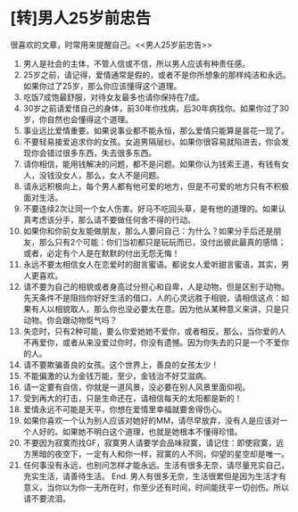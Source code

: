 [转]男人25岁前忠告
==========

很喜欢的文章，时常用来提醒自己。<<男人25岁前忠告>>

1. 男人是社会的主体，不管人信或不信，所以男人应该有种责任感。
2. 25岁之前，请记得，爱情通常是假的，或者不是你所想象的那样纯洁和永远。如果你过了25岁，那么你应该懂得这个道理。
3. 吃饭7成饱最舒服，对待女友最多也请你保持在7成。
4. 30岁之前请爱惜自己的身体，前30年你找病，后30年病找你。如果你过了30岁，你自然也会懂得这个道理。
5. 事业远比爱情重要。如果说事业都不能永恒，那么爱情只能算是昙花一现了。
6. 不要轻易接爱追求你的女孩。女追男隔层纱。如果你很容易就陷进去，你会发现你会错过很多东西，失去很多东西。
7. 请你相信，能用钱解决的问题，都不是问题。如果你认为钱索王道，有钱有女人，没钱没女人，那么，女人不是问题。
8. 请永远积极向上，每个男人都有他可爱的地方，但是不可爱的地方只有不积极面对生活。
9. 不要连续2次让同一个女人伤害。好马不吃回头草，是有他的道理的。如果认真考虑该分手，那么请不要做任何舍不得的行动。
10. 如果你和你前女友能做朋友，那么人要问自己：为什么？如果分手后还是朋友，那么只有2个可能：你们当初都只是玩玩而已，没付出彼此最真的感情；或者，必定有个人是在默默的付出无怨无悔！
11. 永远不要太相信女人在恋爱时的甜言蜜语。都说女人爱听甜言蜜语，其实，男人更喜欢。
12. 请不要为自己的相貌或者身高过分担心和自卑，人是动物，但是区别于动物。先天条件不是阻挡你好好生活的借口，人的心灵远胜于相貌，请相信这点：如果有人以相貌取人，那么你也没必要太在意。因为他从某种意义来讲，只是只动物。你会跟动物怄气吗？
13. 失恋时，只有2种可能，要么你爱她她不爱你，或者相反。那么，当你爱的人不再爱你，或者从来没爱过你时，你没有遗憾。因为你失去的只是一个不爱你的人。
14. 请不要欺骗善良的女孩。这个世界上，善良的女孩太少！
15. 不能偏激的认为金钱万能，至少，金钱治不好艾滋病。
16. 请一定要有自信，你就是一道风景，没必要在别人风景里面仰视。
17. 受到再大的打击，只是生命还在，请相信每天的太阳都是新的！
18. 爱情永远不可能是天平，你想在爱情里幸福就要舍得伤心。
19. 如果你喜欢一个认为别人应该对她好的MM，请尽早放弃，没有人是应该对一个人好的。如果她不明白这个道理，也就是她根本不懂得珍惜。
20. 不要因为寂寞而找GF，寂寞男人请要学会品味寂寞，请记住：即使寂寞，远方黑暗的夜空下，一定有人和你一样，寂寞的人不同，仰望的星空却是唯一。
21. 任何事没有永远，也别问怎样才能永远。生活有很多无奈，请尽量充实自己，充实生活，请善待生活。
End. 男人有很多无奈，生活很累但是因为生活才有意义，当你以为你一无所在时，你至少还有时间，时间能抚平一切创伤。所以请不要流泪。